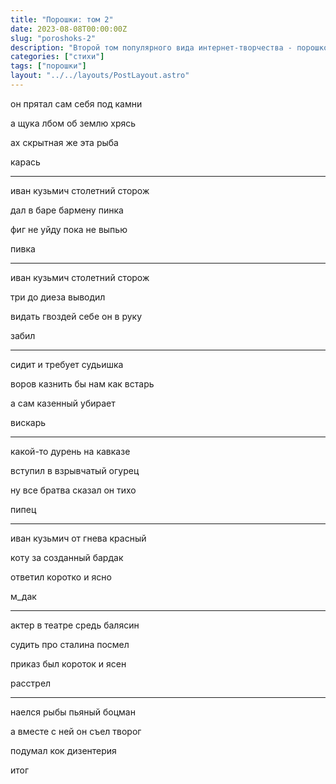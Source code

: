 ```yaml
---
title: "Порошки: том 2"
date: 2023-08-08T00:00:00Z
slug: "poroshoks-2"
description: "Второй том популярного вида интернет-творчества - порошков."
categories: ["стихи"]
tags: ["порошки"]
layout: "../../layouts/PostLayout.astro"
---
```


он прятал сам себя под камни

а щука лбом об землю хрясь

ах скрытная же эта рыба

карась

***

иван кузьмич столетний сторож

дал в баре бармену пинка

фиг не уйду пока не выпью 

пивка

***

иван кузьмич столетний сторож

три до диеза выводил

видать гвоздей себе он в руку

забил

***

сидит и требует судьишка

воров казнить бы нам как встарь

а сам казенный убирает

вискарь

***

какой-то дурень на кавказе

вступил в взрывчатый огурец

ну все братва сказал он тихо

пипец

***

иван кузьмич от гнева красный

коту за созданный бардак

ответил коротко и ясно

м_дак

***

актер в театре средь балясин

судить про сталина посмел

приказ был короток и ясен

расстрел

***

наелся рыбы пьяный боцман 

а вместе с ней он съел творог

подумал кок дизентерия

итог

